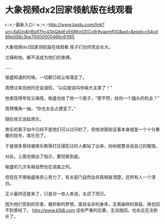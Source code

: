 # 大象视频dx2回家领航版在线观看

👉👉最新入口👈👉👉http://www.baidu.com/link?url=XaDzi4lrlBsIf7hc43pQAeEvE68KnODCy8r9yapmf0G&wd=&eqid=c54cd89e006c3be70000000466c61f85

大象视频dx2回家领航版在线观看
孩子们也终究会长大。

兰镇和他，都不该成为他们的束缚。

……

喻盛知道的时候，一切都已经尘埃落定了。

周赟过来找他时还说调侃，“以后就该叫你喻大主席了！”

他表现得夸张又搞怪，喻盛也给了他一个面子，“那不然，给你一个磕头的机会？”

周赟嘴角一抽，“你也太会占便宜了。”

随后他又说起席乐。

席乐的案子如今已经不是他们可以过问的了，但他进国安这事本身就是一个十分重要的信号，席乐完了。

于是很多曾经被席乐欺辱打压侵犯过的人都站了出来，纷纷报警诉说自己的冤情。

对此，上面也做出了指示，要彻查到底。

喻盛的几次车祸自然也在调查之列。

但现在不用喻盛再劳心劳力了，有关部门自然会将真相查清楚，还所有人一个清白。

正义最终还是来了，只是对一些人来说，太迟了而已。

因为他们受到的伤害，被折断的梦想，面目全非的身体，支离破碎的家庭，再也回不到曾经了。
http://www.k5t8.com
这些严重的后果，无法挽回，也永远无法弥补了。
